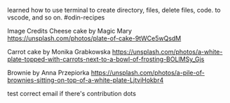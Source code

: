 learned how to use terminal to create directory, files, delete files, code. to vscode, and so on. #odin-recipes

Image Credits
Cheese cake by Magic Mary https://unsplash.com/photos/plate-of-cake-9tWCe5wQsdM

Carrot cake by Monika Grabkowska https://unsplash.com/photos/a-white-plate-topped-with-carrots-next-to-a-bowl-of-frosting-BOLlMSy_Gjs

Brownie by Anna Przepiorka
https://unsplash.com/photos/a-pile-of-brownies-sitting-on-top-of-a-white-plate-LjtviHokbr4

test correct email if there's contribution dots